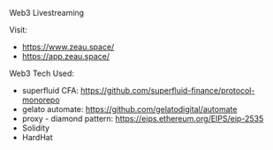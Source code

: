 Web3 Livestreaming

Visit:
- https://www.zeau.space/
- https://app.zeau.space/

Web3 Tech Used:
- superfluid CFA: https://github.com/superfluid-finance/protocol-monorepo
- gelato automate: https://github.com/gelatodigital/automate
- proxy - diamond pattern: https://eips.ethereum.org/EIPS/eip-2535
- Solidity
- HardHat
